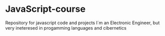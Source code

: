 # JavaScript-course
Repository for javascript code and projects
I´m an Electronic Engineer, but very ineteresed in progamming languages and cibernetics
